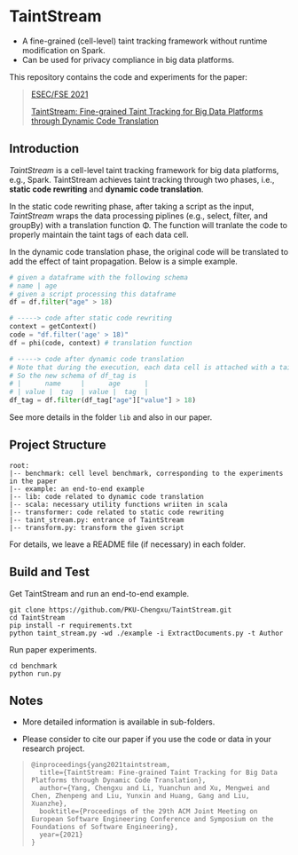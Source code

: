 # TaintStream

- A fine-grained (cell-level) taint tracking framework without runtime modification on Spark.
- Can be used for privacy compliance in big data platforms.

This repository contains the code and experiments for the paper:

> [ESEC/FSE 2021](https://2021.esec-fse.org/)
>
> [TaintStream: Fine-grained Taint Tracking for Big Data Platforms through Dynamic Code Translation]()

## Introduction

*TaintStream* is a cell-level taint tracking framework for big data platforms, e.g., Spark. TaintStream achieves taint tracking through two phases, i.e., **static code rewriting** and **dynamic code translation**.

In the static code rewriting phase, after taking a script as the input, *TaintStream* wraps the data processing piplines (e.g., select, filter, and groupBy) with a translation function Φ. The function will tranlate the code to properly maintain the taint tags of each data cell.

In the dynamic code translation phase, the original code will be translated to add the effect of taint propagation. Below is a simple example. 

```python
# given a dataframe with the following schema
# name | age 
# given a script processing this dataframe
df = df.filter("age" > 18)

# -----> code after static code rewriting
context = getContext()
code = "df.filter('age' > 18)"
df = phi(code, context) # translation function

# -----> code after dynamic code translation
# Note that during the execution, each data cell is attached with a taint tag.
# So the new schema of df_tag is
# |      name     |      age      |
# | value |  tag  | value |  tag  |
df_tag = df.filter(df_tag["age"]["value"] > 18)
```

See more details in the folder `lib` and also in our paper.

## Project Structure

```
root:
|-- benchmark: cell level benchmark, corresponding to the experiments in the paper
|-- example: an end-to-end example
|-- lib: code related to dynamic code translation
|-- scala: necessary utility functions wriiten in scala
|-- transformer: code related to static code rewriting
|-- taint_stream.py: entrance of TaintStream
|-- transform.py: transform the given script
```

For details, we leave a README file (if necessary) in each folder.

## Build and Test

Get TaintStream and run an end-to-end example.

```shell
git clone https://github.com/PKU-Chengxu/TaintStream.git
cd TaintStream
pip install -r requirements.txt
python taint_stream.py -wd ./example -i ExtractDocuments.py -t Author
```

Run paper experiments.

```
cd benchmark
python run.py
```

## Notes

- More detailed information is available in sub-folders.

- Please consider to cite our paper if you use the code or data in your research project.

> ```
> @inproceedings{yang2021taintstream,
>   title={TaintStream: Fine-grained Taint Tracking for Big Data Platforms through Dynamic Code Translation},
>   author={Yang, Chengxu and Li, Yuanchun and Xu, Mengwei and Chen, Zhenpeng and Liu, Yunxin and Huang, Gang and Liu, Xuanzhe},
>   booktitle={Proceedings of the 29th ACM Joint Meeting on European Software Engineering Conference and Symposium on the Foundations of Software Engineering},
>   year={2021}
> }
> ```
